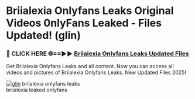 # Briialexia Onlyfans Leaks Original Videos 0nlyFans Leaked - Files Updated! (glin)

<h3>🔴 CLICK HERE 🌐==►► <a href="https://tinyurl.com/x26r9saj" rel="nofollow">Briialexia Onlyfans Leaks Updated Files</a></h3>

Get Briialexia Onlyfans Leaks and all content. Now you can access all videos and pictures of Briialexia Onlyfans Leaks. New Updated Files 2025!

[![glin](https://i.imgur.com/LkgZPqh.gif)](https://tinyurl.com/x26r9saj)
briialexia onlyfans leaks<br>
briialexia leaked onlyfans